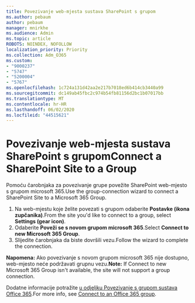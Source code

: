 ```yaml
---
title: Povezivanje web-mjesta sustava SharePoint s grupom
ms.author: pebaum
author: pebaum
manager: mnirkhe
ms.audience: Admin
ms.topic: article
ROBOTS: NOINDEX, NOFOLLOW
localization_priority: Priority
ms.collection: Adm_O365
ms.custom:
- "9000237"
- "5747"
- "5200004"
- "5767"
ms.openlocfilehash: 1c724a131d42aa2e217b7018ed6b414cb3440a99
ms.sourcegitcommit: dc149ab45fbc2c974b54fb81156d2bc1b07017bb
ms.translationtype: MT
ms.contentlocale: hr-HR
ms.lasthandoff: 06/02/2020
ms.locfileid: "44515621"
---
```

# <a name="connect-a-sharepoint-site-to-a-group"></a><span data-ttu-id="afa07-102">Povezivanje web-mjesta sustava SharePoint s grupom</span><span class="sxs-lookup"><span data-stu-id="afa07-102">Connect a SharePoint Site to a Group</span></span>

<span data-ttu-id="afa07-103">Pomoću čarobnjaka za povezivanje grupe povežite SharePoint web-mjesto s grupom microsoft 365.</span><span class="sxs-lookup"><span data-stu-id="afa07-103">Use the group-connection wizard to connect a SharePoint Site to a Microsoft 365 Group.</span></span>

1. <span data-ttu-id="afa07-104">Na web-mjestu koje želite povezati s grupom odaberite **Postavke (ikona zupčanika)**.</span><span class="sxs-lookup"><span data-stu-id="afa07-104">From the site you'd like to connect to a group, select  **Settings (gear icon)**.</span></span>
2. <span data-ttu-id="afa07-105">Odaberite **Poveži se s novom grupom microsoft 365**.</span><span class="sxs-lookup"><span data-stu-id="afa07-105">Select  **Connect to new Microsoft 365 Group**.</span></span>
3. <span data-ttu-id="afa07-106">Slijedite čarobnjaka da biste dovršili vezu.</span><span class="sxs-lookup"><span data-stu-id="afa07-106">Follow the wizard to complete the connection.</span></span>

<span data-ttu-id="afa07-107">**Napomena:**  Ako povezivanje s novom grupom microsoft 365 nije dostupno, web-mjesto neće podržavati grupnu vezu.</span><span class="sxs-lookup"><span data-stu-id="afa07-107">**Note:**  If Connect to new Microsoft 365 Group isn't available, the site will not support a group connection.</span></span>

<span data-ttu-id="afa07-108">Dodatne informacije potražite [u odjeljku Povezivanje s grupom sustava Office 365](https://docs.microsoft.com/sharepoint/dev/transform/modernize-connect-to-office365-group).</span><span class="sxs-lookup"><span data-stu-id="afa07-108">For more info, see  [Connect to an Office 365 group](https://docs.microsoft.com/sharepoint/dev/transform/modernize-connect-to-office365-group).</span></span>